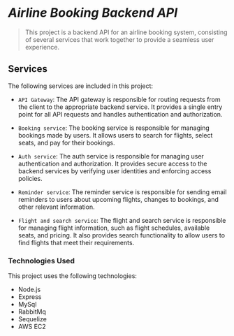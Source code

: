 # ***Airline Booking Backend API***
>This project is a backend API for an airline booking system, consisting of several services that work together to provide a seamless user experience.


## Services
The following services are included in this project:

* `API Gateway`: The API gateway is responsible for routing requests from the client to the appropriate backend service. It provides a single entry point for all API requests and handles authentication and authorization.

* `Booking service`: The booking service is responsible for managing bookings made by users. It allows users to search for flights, select seats, and pay for their bookings.

* `Auth service`: The auth service is responsible for managing user authentication and authorization. It provides secure access to the backend services by verifying user identities and enforcing access policies.

* `Reminder service`: The reminder service is responsible for sending email reminders to users about upcoming flights, changes to bookings, and other relevant information.

* `Flight and search service`: The flight and search service is responsible for managing flight information, such as flight schedules, available seats, and pricing. It also provides search functionality to allow users to find flights that meet their requirements.


### Technologies Used
This project uses the following technologies:

- Node.js
- Express
- MySql
- RabbitMq
- Sequelize
- AWS EC2





